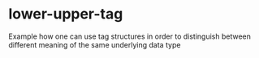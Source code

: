 # lower-upper-tag
Example how one can use tag structures in order to distinguish between different meaning of the same underlying data type
